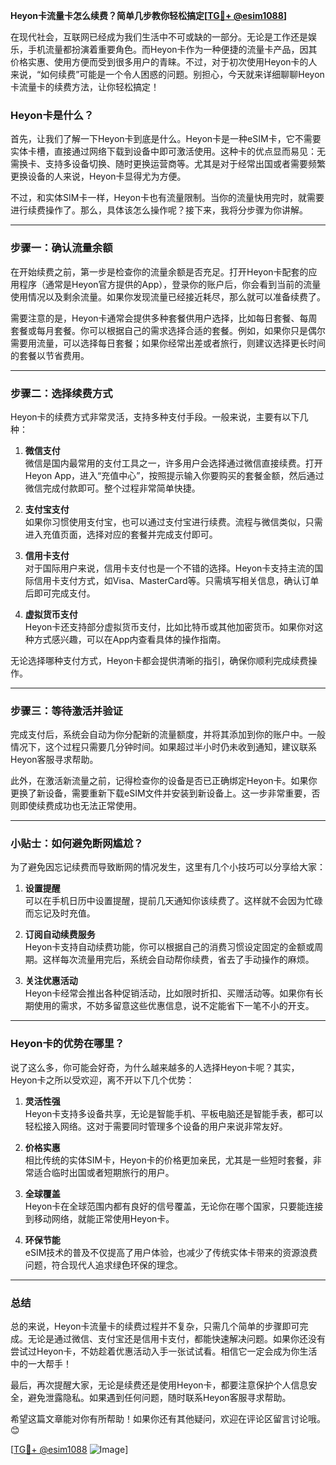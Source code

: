 **Heyon卡流量卡怎么续费？简单几步教你轻松搞定[[TG💪+ @esim1088](https://t.me/s/esim1088)]**

在现代社会，互联网已经成为我们生活中不可或缺的一部分。无论是工作还是娱乐，手机流量都扮演着重要角色。而Heyon卡作为一种便捷的流量卡产品，因其价格实惠、使用方便而受到很多用户的青睐。不过，对于初次使用Heyon卡的人来说，“如何续费”可能是一个令人困惑的问题。别担心，今天就来详细聊聊Heyon卡流量卡的续费方法，让你轻松搞定！

### Heyon卡是什么？

首先，让我们了解一下Heyon卡到底是什么。Heyon卡是一种eSIM卡，它不需要实体卡槽，直接通过网络下载到设备中即可激活使用。这种卡的优点显而易见：无需换卡、支持多设备切换、随时更换运营商等。尤其是对于经常出国或者需要频繁更换设备的人来说，Heyon卡显得尤为方便。

不过，和实体SIM卡一样，Heyon卡也有流量限制。当你的流量快用完时，就需要进行续费操作了。那么，具体该怎么操作呢？接下来，我将分步骤为你讲解。

---

### 步骤一：确认流量余额

在开始续费之前，第一步是检查你的流量余额是否充足。打开Heyon卡配套的应用程序（通常是Heyon官方提供的App），登录你的账户后，你会看到当前的流量使用情况以及剩余流量。如果你发现流量已经接近耗尽，那么就可以准备续费了。

需要注意的是，Heyon卡通常会提供多种套餐供用户选择，比如每日套餐、每周套餐或每月套餐。你可以根据自己的需求选择合适的套餐。例如，如果你只是偶尔需要用流量，可以选择每日套餐；如果你经常出差或者旅行，则建议选择更长时间的套餐以节省费用。

---

### 步骤二：选择续费方式

Heyon卡的续费方式非常灵活，支持多种支付手段。一般来说，主要有以下几种：

1. **微信支付**  
   微信是国内最常用的支付工具之一，许多用户会选择通过微信直接续费。打开Heyon App，进入“充值中心”，按照提示输入你要购买的套餐金额，然后通过微信完成付款即可。整个过程非常简单快捷。

2. **支付宝支付**  
   如果你习惯使用支付宝，也可以通过支付宝进行续费。流程与微信类似，只需进入充值页面，选择对应的套餐并完成支付即可。

3. **信用卡支付**  
   对于国际用户来说，信用卡支付也是一个不错的选择。Heyon卡支持主流的国际信用卡支付方式，如Visa、MasterCard等。只需填写相关信息，确认订单后即可完成支付。

4. **虚拟货币支付**  
   Heyon卡还支持部分虚拟货币支付，比如比特币或其他加密货币。如果你对这种方式感兴趣，可以在App内查看具体的操作指南。

无论选择哪种支付方式，Heyon卡都会提供清晰的指引，确保你顺利完成续费操作。

---

### 步骤三：等待激活并验证

完成支付后，系统会自动为你分配新的流量额度，并将其添加到你的账户中。一般情况下，这个过程只需要几分钟时间。如果超过半小时仍未收到通知，建议联系Heyon客服寻求帮助。

此外，在激活新流量之前，记得检查你的设备是否已正确绑定Heyon卡。如果你更换了新设备，需要重新下载eSIM文件并安装到新设备上。这一步非常重要，否则即使续费成功也无法正常使用。

---

### 小贴士：如何避免断网尴尬？

为了避免因忘记续费而导致断网的情况发生，这里有几个小技巧可以分享给大家：

1. **设置提醒**  
   可以在手机日历中设置提醒，提前几天通知你该续费了。这样就不会因为忙碌而忘记及时充值。

2. **订阅自动续费服务**  
   Heyon卡支持自动续费功能，你可以根据自己的消费习惯设定固定的金额或周期。这样每次流量用完后，系统会自动帮你续费，省去了手动操作的麻烦。

3. **关注优惠活动**  
   Heyon卡经常会推出各种促销活动，比如限时折扣、买赠活动等。如果你有长期使用的需求，不妨多留意这些优惠信息，说不定能省下一笔不小的开支。

---

### Heyon卡的优势在哪里？

说了这么多，你可能会好奇，为什么越来越多的人选择Heyon卡呢？其实，Heyon卡之所以受欢迎，离不开以下几个优势：

1. **灵活性强**  
   Heyon卡支持多设备共享，无论是智能手机、平板电脑还是智能手表，都可以轻松接入网络。这对于需要同时管理多个设备的用户来说非常友好。

2. **价格实惠**  
   相比传统的实体SIM卡，Heyon卡的价格更加亲民，尤其是一些短时套餐，非常适合临时出国或者短期旅行的用户。

3. **全球覆盖**  
   Heyon卡在全球范围内都有良好的信号覆盖，无论你在哪个国家，只要能连接到移动网络，就能正常使用Heyon卡。

4. **环保节能**  
   eSIM技术的普及不仅提高了用户体验，也减少了传统实体卡带来的资源浪费问题，符合现代人追求绿色环保的理念。

---

### 总结

总的来说，Heyon卡流量卡的续费过程并不复杂，只需几个简单的步骤即可完成。无论是通过微信、支付宝还是信用卡支付，都能快速解决问题。如果你还没有尝试过Heyon卡，不妨趁着优惠活动入手一张试试看。相信它一定会成为你生活中的一大帮手！

最后，再次提醒大家，无论是续费还是使用Heyon卡，都要注意保护个人信息安全，避免泄露隐私。如果遇到任何问题，随时联系Heyon客服寻求帮助。

希望这篇文章能对你有所帮助！如果你还有其他疑问，欢迎在评论区留言讨论哦。😊

[[TG💪+ @esim1088](https://t.me/s/esim1088) ![Image](https://i.postimg.cc/4NQfJmqS/Snipaste-2025-05-13-00-14-12.png)]